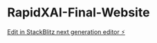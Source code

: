 # RapidXAI-Final-Website

[Edit in StackBlitz next generation editor ⚡️](https://stackblitz.com/~/github.com/toprmrproducer/RapidXAI-Final-Website)